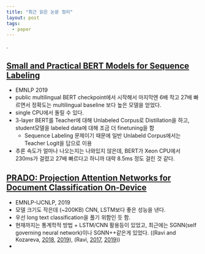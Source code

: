 ```yaml
---
title: "최근 읽은 논문 정리"
layout: post
tags:
  - paper
---
```


.

## [Small and Practical BERT Models for Sequence Labeling](https://www.aclweb.org/anthology/D19-1374.pdf)

* EMNLP 2019
* public multilingual BERT checkpoint에서 시작해서 마지막엔 6배 작고 27배 빠르면서 정확도는 multilingual baseline 보다 높은 모델을 얻었다.
* single CPU에서 돌릴 수 있다.
* 3-layer BERT를 Teacher에 대해 Unlabeled Corpus로 Distillation을 하고, student모델을 labeled data에 대해 조금 더 finetuning을 함
  * Sequence Labeling 문제이기 때문에 일반 Unlabeld Corpus에서는 Teacher Logit을 답으로 이용
* 추론 속도가 얼마나 나오는지는 나와있지 않은데, BERT가 Xeon CPU에서 230ms가 걸렸고 27배 빠르다고 하니까 대략 8.5ms 정도 걸린 것 같다.

## [PRADO: Projection Attention Networks for Document Classification On-Device](https://www.aclweb.org/anthology/D19-1506.pdf)

* EMNLP-IJCNLP, 2019
* 모델 크기도 작은데 (~200KB) CNN, LSTM보다 좋은 성능을 낸다.
* 우선 long text classification을 풀기 위함인 듯 함.
* 현재까지는 통계학적 방법 + LSTM/CNN 활용등이 있었고, 최근에는 SGNN(self governing neural network)이나 SGNN++같은게 있었다. ((Ravi and Kozareva, [2018](https://www.aclweb.org/anthology/D18-1105/), [2019](https://www.aclweb.org/anthology/P19-1368/)), (Ravi, [2017](https://arxiv.org/abs/1708.00630), [2019](http://proceedings.mlr.press/v97/ravi19a/ravi19a.pdf)))
*

